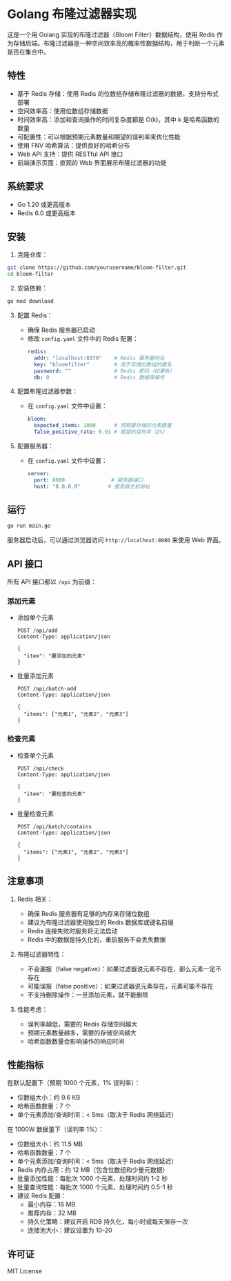 # Golang 布隆过滤器实现

这是一个用 Golang 实现的布隆过滤器（Bloom Filter）数据结构，使用 Redis 作为存储后端。布隆过滤器是一种空间效率高的概率性数据结构，用于判断一个元素是否在集合中。

## 特性

- 基于 Redis 存储：使用 Redis 的位数组存储布隆过滤器的数据，支持分布式部署
- 空间效率高：使用位数组存储数据
- 时间效率高：添加和查询操作的时间复杂度都是 O(k)，其中 k 是哈希函数的数量
- 可配置性：可以根据预期元素数量和期望的误判率来优化性能
- 使用 FNV 哈希算法：提供良好的哈希分布
- Web API 支持：提供 RESTful API 接口
- 前端演示页面：直观的 Web 界面展示布隆过滤器的功能

## 系统要求

- Go 1.20 或更高版本
- Redis 6.0 或更高版本

## 安装

1. 克隆仓库：
```bash
git clone https://github.com/yourusername/bloom-filter.git
cd bloom-filter
```

2. 安装依赖：
```bash
go mod download
```

3. 配置 Redis：
   - 确保 Redis 服务器已启动
   - 修改 `config.yaml` 文件中的 Redis 配置：
     ```yaml
     redis:
       addr: "localhost:6379"    # Redis 服务器地址
       key: "bloomfilter"        # 用于存储位数组的键名
       password: ""              # Redis 密码（如果有）
       db: 0                     # Redis 数据库编号
     ```

4. 配置布隆过滤器参数：
   - 在 `config.yaml` 文件中设置：
     ```yaml
     bloom:
       expected_items: 1000      # 预期要存储的元素数量
       false_positive_rate: 0.01 # 期望的误判率（1%）
     ```

5. 配置服务器：
   - 在 `config.yaml` 文件中设置：
     ```yaml
     server:
       port: 8080               # 服务器端口
       host: "0.0.0.0"         # 服务器主机地址
     ```

## 运行

```bash
go run main.go
```

服务器启动后，可以通过浏览器访问 `http://localhost:8080` 来使用 Web 界面。

## API 接口

所有 API 接口都以 `/api` 为前缀：

### 添加元素

- 添加单个元素
  ```http
  POST /api/add
  Content-Type: application/json

  {
    "item": "要添加的元素"
  }
  ```

- 批量添加元素
  ```http
  POST /api/batch-add
  Content-Type: application/json

  {
    "items": ["元素1", "元素2", "元素3"]
  }
  ```

### 检查元素

- 检查单个元素
  ```http
  POST /api/check
  Content-Type: application/json

  {
    "item": "要检查的元素"
  }
  ```

- 批量检查元素
  ```http
  POST /api/batch/contains
  Content-Type: application/json

  {
    "items": ["元素1", "元素2", "元素3"]
  }
  ```

## 注意事项

1. Redis 相关：
   - 确保 Redis 服务器有足够的内存来存储位数组
   - 建议为布隆过滤器使用独立的 Redis 数据库或键名前缀
   - Redis 连接失败时服务将无法启动
   - Redis 中的数据是持久化的，重启服务不会丢失数据

2. 布隆过滤器特性：
   - 不会漏报（false negative）：如果过滤器说元素不存在，那么元素一定不存在
   - 可能误报（false positive）：如果过滤器说元素存在，元素可能不存在
   - 不支持删除操作：一旦添加元素，就不能删除

3. 性能考虑：
   - 误判率越低，需要的 Redis 存储空间越大
   - 预期元素数量越多，需要的存储空间越大
   - 哈希函数数量会影响操作的响应时间

## 性能指标

在默认配置下（预期 1000 个元素，1% 误判率）：
- 位数组大小：约 9.6 KB
- 哈希函数数量：7 个
- 单个元素添加/查询时间：< 5ms（取决于 Redis 网络延迟）

在 1000W 数据量下（误判率 1%）：
- 位数组大小：约 11.5 MB
- 哈希函数数量：7 个
- 单个元素添加/查询时间：< 5ms（取决于 Redis 网络延迟）
- Redis 内存占用：约 12 MB（包含位数组和少量元数据）
- 批量添加性能：每批次 1000 个元素，处理时间约 1-2 秒
- 批量查询性能：每批次 1000 个元素，处理时间约 0.5-1 秒
- 建议 Redis 配置：
  - 最小内存：16 MB
  - 推荐内存：32 MB
  - 持久化策略：建议开启 RDB 持久化，每小时或每天保存一次
  - 连接池大小：建议设置为 10-20

## 许可证

MIT License
